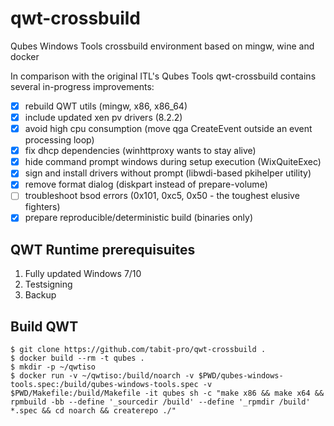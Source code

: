 # qwt-crossbuild
Qubes Windows Tools crossbuild environment based on mingw, wine and docker

In comparison with the original ITL's Qubes Tools qwt-crossbuild contains several in-progress improvements:

- [x] rebuild QWT utils (mingw, x86, x86\_64)
- [x] include updated xen pv drivers (8.2.2)
- [x] avoid high cpu consumption (move qga CreateEvent outside an event processing loop)
- [x] fix dhcp dependencies (winhttproxy wants to stay alive)
- [x] hide command prompt windows during setup execution (WixQuiteExec)
- [x] sign and install drivers without prompt (libwdi-based pkihelper utility)
- [x] remove format dialog (diskpart instead of prepare-volume)
- [ ] troubleshoot bsod errors (0x101, 0xc5, 0x50 - the toughest elusive fighters)
- [x] prepare reproducible/deterministic build (binaries only)

## QWT Runtime prerequisuites

1. Fully updated Windows 7/10
1. Testsigning
1. Backup

## Build QWT

```shell_session
$ git clone https://github.com/tabit-pro/qwt-crossbuild .
$ docker build --rm -t qubes .
$ mkdir -p ~/qwtiso
$ docker run -v ~/qwtiso:/build/noarch -v $PWD/qubes-windows-tools.spec:/build/qubes-windows-tools.spec -v $PWD/Makefile:/build/Makefile -it qubes sh -c "make x86 && make x64 && rpmbuild -bb --define '_sourcedir /build' --define '_rpmdir /build' *.spec && cd noarch && createrepo ./"
```

